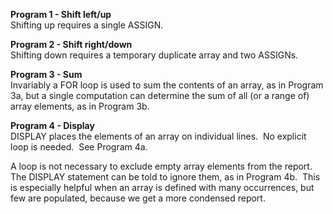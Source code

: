**Program 1 - Shift left/up**  
Shifting up requires a single ASSIGN.

**Program 2 - Shift right/down**  
Shifting down requires a temporary duplicate array and two ASSIGNs.

**Program 3 - Sum**  
Invariably a FOR loop is used to sum the contents of an array, as in Program 3a, but a single computation can determine the sum of all (or a range of) array elements, as in Program 3b.  

**Program 4 - Display**  
DISPLAY places the elements of an array on individual lines.  No explicit loop is needed.  See Program 4a.

A loop is not necessary to exclude empty array elements from the report.  The DISPLAY statement can be told to ignore them, as in Program 4b.  This is especially helpful when an array is defined with many occurrences, but few are populated, because we get a more condensed report.
